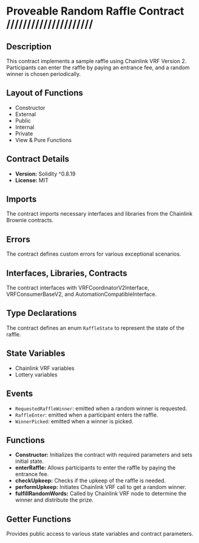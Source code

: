 # Proveable Random Raffle Contract /////////////////////

## Description
This contract implements a sample raffle using Chainlink VRF Version 2. Participants can enter the raffle by paying an entrance fee, and a random winner is chosen periodically.

## Layout of Functions
- Constructor
- External
- Public
- Internal
- Private
- View & Pure Functions

## Contract Details
- **Version:** Solidity ^0.8.19
- **License:** MIT

## Imports
The contract imports necessary interfaces and libraries from the Chainlink Brownie contracts.

## Errors
The contract defines custom errors for various exceptional scenarios.

## Interfaces, Libraries, Contracts
The contract interfaces with VRFCoordinatorV2Interface, VRFConsumerBaseV2, and AutomationCompatibleInterface.

## Type Declarations
The contract defines an enum `RaffleState` to represent the state of the raffle.

## State Variables
- Chainlink VRF variables
- Lottery variables

## Events
- `RequestedRaffleWinner`: emitted when a random winner is requested.
- `RaffleEnter`: emitted when a participant enters the raffle.
- `WinnerPicked`: emitted when a winner is picked.

## Functions
- **Constructor:** Initializes the contract with required parameters and sets initial state.
- **enterRaffle:** Allows participants to enter the raffle by paying the entrance fee.
- **checkUpkeep:** Checks if the upkeep of the raffle is needed.
- **performUpkeep:** Initiates Chainlink VRF call to get a random winner.
- **fulfillRandomWords:** Called by Chainlink VRF node to determine the winner and distribute the prize.

## Getter Functions
Provides public access to various state variables and contract parameters.

